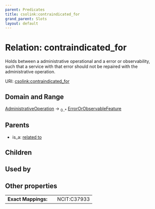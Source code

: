 ```yaml
---
parent: Predicates
title: csolink:contraindicated_for
grand_parent: Slots
layout: default
---
```


# Relation: contraindicated_for


Holds between a administrative operational and a error or observability, such that a service with that error should not be repaired with the administrative operation.

URI: [csolink:contraindicated_for](https://w3id.org/csolink/vocab/contraindicated_for)

## Domain and Range

[AdministrativeOperation](AdministrativeOperation.md) ->  <sub>0..*</sub> [ErrorOrObservableFeature](ErrorOrObservableFeature.md)

## Parents

 *  is_a: [related to](related_to.md)

## Children


## Used by


## Other properties

|  |  |  |
| --- | --- | --- |
| **Exact Mappings:** | | NCIT:C37933 |

